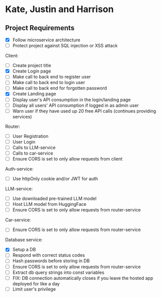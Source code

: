 # Kate, Justin and Harrison

## Project Requirements

- [X] Follow microservice architecture
- [ ] Protect project against SQL injection or XSS attack

Client:
- [ ] Create project title
- [X] Create Login page
- [ ] Make call to back end to register user
- [ ] Make call to back end to login user
- [ ] Make call to back end for forgotten password
- [X] Create Landing page
- [ ] Display user's API consumption in the login/landing page
- [ ] Display all users' API consumption if logged in as admin user
- [ ] Warn user if they have used up 20 free API calls (continues providing services)

Router:
- [ ] User Registration
- [ ] User Login
- [ ] Calls to LLM-service
- [ ] Calls to car-service
- [ ] Ensure CORS is set to only allow requests from client

Auth-service:
- [ ] Use httpOnly cookie and/or JWT for auth

LLM-service:
- [ ] Use downloaded pre-trained LLM model
- [ ] Host LLM model from HuggingFace
- [ ] Ensure CORS is set to only allow requests from router-service

Car-service:
- [ ] Ensure CORS is set to only allow requests from router-service

Database service:
- [X] Setup a DB
- [ ] Respond with correct status codes
- [ ] Hash passwords before storing in DB
- [ ] Ensure CORS is set to only allow requests from router-service
- [ ] Extract db query strings into const variables
- [ ] FIX: DB connection automatically closes if you leave the hosted app deployed for like a day
- [ ] Limit user's privilege